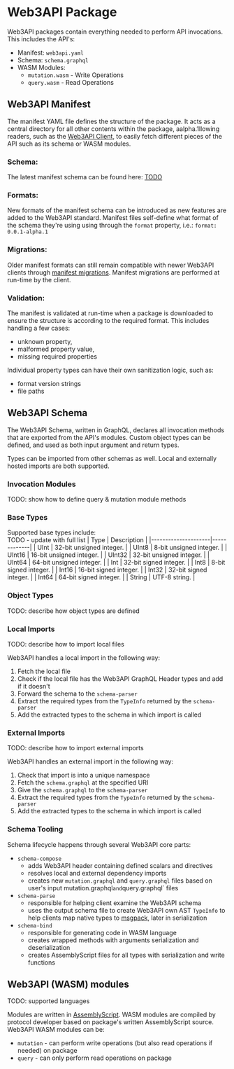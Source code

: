 # Web3API Package

Web3API packages contain everything needed to perform API invocations. This includes the API's:

- Manifest: `web3api.yaml`
- Schema: `schema.graphql`
- WASM Modules:
  * `mutation.wasm` - Write Operations  
  * `query.wasm` - Read Operations  

## Web3API Manifest

The manifest YAML file defines the structure of the package. It acts as a central directory for all other contents within the package, aalpha.1llowing readers, such as the [Web3API Client](TODO), to easily fetch different pieces of the API such as its schema or WASM modules.

### **Schema:**

The latest manifest schema can be found here: [TODO](link-to-latest-schema)

### **Formats:**

New formats of the manifest schema can be introduced as new features are added to the Web3API standard. Manifest files self-define what format of the schema they're using using through the `format` property, i.e.:
`format: 0.0.1-alpha.1`

### **Migrations:**

Older manifest formats can still remain compatible with newer Web3API clients through [manifest migrations](todo). Manifest migrations are performed at run-time by the client.

### **Validation:**

The manifest is validated at run-time when a package is downloaded to ensure the structure is according to the required format. This includes handling a few cases:
* unknown property,
* malformed property value,
* missing required properties

Individual property types can have their own sanitization logic, such as:
* format version strings
* file paths

## Web3API Schema

The Web3API Schema, written in GraphQL, declares all invocation methods that are exported from the API's modules. Custom object types can be defined, and used as both input argument and return types.

Types can be imported from other schemas as well. Local and externally hosted imports are both supported.

### **Invocation Modules**
TODO: show how to define query & mutation module methods

### **Base Types**

Supported base types include:  
TODO - update with full list
| Type | Description |
|---------------------|-------------|
| UInt | 32-bit unsigned integer. |
| UInt8 | 8-bit unsigned integer. |
| UInt16 | 16-bit unsigned integer. |
| UInt32 | 32-bit unsigned integer. |
| UInt64 | 64-bit unsigned integer. |
| Int | 32-bit signed integer. |
| Int8 | 8-bit signed integer. |
| Int16 | 16-bit signed integer. |
| Int32 | 32-bit signed integer. |
| Int64 | 64-bit signed integer. |
| String | UTF-8 string. |

### **Object Types**

TODO: describe how object types are defined

### **Local Imports**

TODO: describe how to import local files

Web3API handles a local import in the following way:
1. Fetch the local file
2. Check if the local file has the Web3API GraphQL Header types and add if it doesn't
3. Forward the schema to the `schema-parser`
4. Extract the required types from the `TypeInfo` returned by the `schema-parser`
5. Add the extracted types to the schema in which import is called

### **External Imports**

TODO: describe how to import external imports

Web3API handles an external import in the following way:
1. Check that import is into a unique namespace
2. Fetch the `schema.graphql` at the specified URI
3. Give the `schema.graphql` to the `schema-parser`
4. Extract the required types from the `TypeInfo` returned by the `schema-parser`
5. Add the extracted types to the schema in which import is called 

### **Schema Tooling**

Schema lifecycle happens through several Web3API core parts:
* `schema-compose`
  * adds Web3API header containing defined scalars and directives
  * resolves local and external dependency imports
  * creates new `mutation.graphql` and `query.graphql` files based on user's input mutation.graphql` and `query.graphql` files
* `schema-parse`
  * responsible for helping client examine the Web3API schema
  * uses the output schema file to create Web3API own AST `TypeInfo` to help clients map native types to [msgpack](), later in serialization
* `schema-bind`
  * responsible for generating code in WASM language
  * creates wrapped methods with arguments serialization and deserialization
  * creates AssemblyScript files for all types with serialization and write functions

<!-- Question: add drawing here of the lifecycle? -->
<!-- Question: should TypeInfo be defined/explained or only linked to repo?  -->

## Web3API (WASM) modules 

TODO: supported languages

Modules are written in [AssemblyScript](https://www.assemblyscript.org).
WASM modules are compiled by protocol developer based on package's written AssemblyScript source.
Web3API WASM modules can be:
* `mutation` - can perform write operations (but also read operations if needed) on package
* `query`  - can only perform read operations on package
